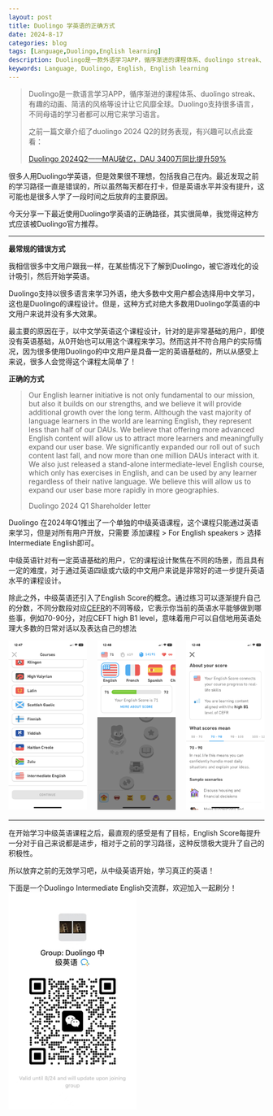 ```yaml
---
layout: post
title: Duolingo 学英语的正确方式
date: 2024-8-17
categories: blog
tags: [Language,Duolingo,English learning]
description: Duolingo是一款外语学习APP，循序渐进的课程体系、duolingo streak、有趣的动画、简洁的风格等设计让它风靡全球。Duolingo支持很多语言，不同母语的学习者都可以用它来学习外语。今天分享一下最近使用Duolingo学英语的正确路径，其实很简单，我觉得这种方式应该被Duolingo官方推荐。
keywords: Language, Duolingo, English, English learning
---
```



> Duolingo是一款语言学习APP，循序渐进的课程体系、duolingo streak、有趣的动画、简洁的风格等设计让它风靡全球。Duolingo支持很多语言，不同母语的学习者都可以用它来学习语言。
> 
> 
> 之前一篇文章介绍了duolingo 2024 Q2的财务表现，有兴趣可以点此查看：
> 
> [Duolingo 2024Q2——MAU破亿，DAU 3400万同比提升59%](https://zluckyhou.github.io/blog/2024/08/11/duolingo_2024q2/) 
> 

很多人用Duolingo学英语，但是效果很不理想，包括我自己在内。最近发现之前的学习路径一直是错误的，所以虽然每天都在打卡，但是英语水平并没有提升，这可能也是很多人学了一段时间之后放弃的主要原因。

今天分享一下最近使用Duolingo学英语的正确路径，其实很简单，我觉得这种方式应该被Duolingo官方推荐。

<hr>

**最常规的错误方式**

我相信很多中文用户跟我一样，在某些情况下了解到Duolingo，被它游戏化的设计吸引，然后开始学英语。

Duolingo支持以很多语言来学习外语，绝大多数中文用户都会选择用中文学习，这也是Duolingo的课程设计。但是，这种方式对绝大多数用Duolingo学英语的中文用户来说并没有多大效果。

最主要的原因在于，以中文学英语这个课程设计，针对的是非常基础的用户，即使没有英语基础，从0开始也可以用这个课程来学习。然而这并不符合用户的实际情况，因为很多使用Duolingo的中文用户是具备一定的英语基础的，所以从感受上来说，很多人会觉得这个课程太简单了！

**正确的方式**

> Our English learner initiative is not only fundamental to our mission, but also it builds on our strengths, and we believe it will provide additional growth over the long term. Although the vast majority of language learners in the world are learning English, they represent less than half of our DAUs. We believe that offering more advanced English content will allow us to attract more learners and meaningfully expand our user base. We significantly expanded our roll out of such content last fall, and now more than one million DAUs interact with it. We also just released a stand-alone intermediate-level English course, which only has exercises in English, and can be used by any learner regardless of their native language. We believe this will allow us to expand our user base more rapidly in more geographies.
> 
> Duolingo 2024 Q1 Shareholder letter


Duolingo 在2024年Q1推出了一个单独的中级英语课程，这个课程只能通过英语来学习，但是对所有用户开放，只需要 添加课程 > For English speakers > 选择Intermediate English即可。

中级英语针对有一定英语基础的用户，它的课程设计聚焦在不同的场景，而且具有一定的难度，对于通过英语四级或六级的中文用户来说是非常好的进一步提升英语水平的课程设计。

除此之外，中级英语还引入了English Score的概念。通过练习可以逐渐提升自己的分数，不同分数段对应[CEFR](https://www.coe.int/en/web/common-european-framework-reference-languages/level-descriptions)的不同等级，它表示你当前的英语水平能够做到哪些事，例如70-90分，对应CEFT high B1 level，意味着用户可以自信地用英语处理大多数的日常对话以及表达自己的想法


<div style="display: flex; justify-content: space-between; align-items: center; margin-bottom: 20px; gap: 20px;">
    <img src="/img/duolingo_english_course.jpg" alt="Duolingo intermediate english" style="width: calc(33.33% - 14px); height: auto;">
    <img src="/img/duolingo_english_score.jpg" alt="Duolingo English" style="width: calc(33.33% - 14px); height: auto;">
    <img src="/img/duolingo_about_score.jpg" alt="About Duolingo English score" style="width: calc(33.33% - 14px); height: auto;">
</div>

<hr>

在开始学习中级英语课程之后，最直观的感受是有了目标，English Score每提升一分对于自己来说都是进步，相对于之前的学习路径，这种反馈极大提升了自己的积极性。

所以放弃之前的无效学习吧，从中级英语开始，学习真正的英语！

下面是一个Duolingo Intermediate English交流群，欢迎加入一起刷分！
<img src="/img/duolingo_english_group.jpg" alt="Duolingo Intermediate English Group" style="width: 50%; height: auto; align-items: center;">


